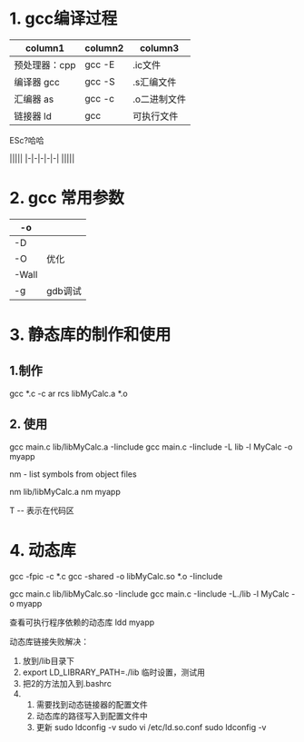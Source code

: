 # 1. gcc编译过程
|column1|column2|column3|
|-|-|-|
|预处理器：cpp|gcc -E|.ic文件|
|编译器 gcc|gcc -S|.s汇编文件|
|汇编器 as|gcc -c|.o二进制文件|
|链接器 ld|gcc |可执行文件|

ESc?哈哈

|||||
|-|-|-|-|-|
|||||

# 2. gcc 常用参数
|-o||
|-|-|
|-D||
|-O|优化|
|-Wall||
|-g|gdb调试|

# 3. 静态库的制作和使用

## 1.制作
gcc *.c -c
ar rcs libMyCalc.a *.o

## 2. 使用
 gcc main.c lib/libMyCalc.a -Iinclude
 gcc main.c -Iinclude -L lib -l MyCalc -o myapp


nm - list symbols from object files

nm lib/libMyCalc.a
nm myapp

T -- 表示在代码区

# 4. 动态库

gcc -fpic -c *.c
gcc -shared -o libMyCalc.so *.o -Iinclude

gcc main.c lib/libMyCalc.so  -Iinclude
gcc main.c -Iinclude -L./lib -l MyCalc -o myapp

查看可执行程序依赖的动态库
ldd myapp

动态库链接失败解决：
1. 放到/lib目录下
2. export LD_LIBRARY_PATH=./lib   临时设置，测试用
3. 把2的方法加入到.bashrc
4. 1. 需要找到动态链接器的配置文件
   2. 动态库的路径写入到配置文件中
   3. 更新
   sudo ldconfig -v
   sudo vi /etc/ld.so.conf
   sudo ldconfig -v


